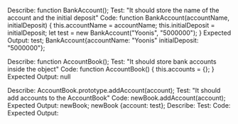 Describe: function BankAccount(); 
Test: "It should store the name of the account and the initial deposit"
Code:  function BankAccount(accountName, initialDeposit) {
        this.accountName = accountName;
        this.initialDeposit = initialDeposit;
        let test = new BankAccount("Yoonis", "5000000");
        }
Expected Output: test;
                  BankAccount{accountName: "Yoonis" initialDeposit: "5000000"};

Describe: function AccountBook();
Test: "It should store bank accounts inside the object"
Code: function AccountBook() {
        this.accounts = {};
        }
Expected Output: null

Describe: AccountBook.prototype.addAccount(account);
Test: "It should add accounts to the AccountBook"
Code: newBook.addAccount(account);
Expected Output: newBook;
                    newBook {account: test};
Describe: 
Test:
Code:
Expected Output: